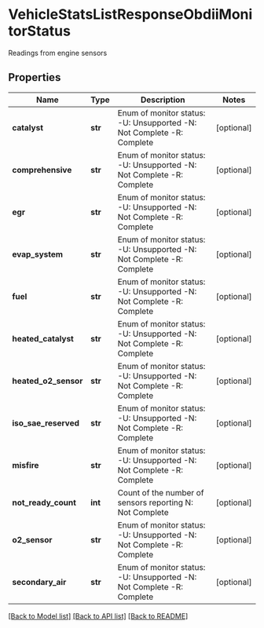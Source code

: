 # VehicleStatsListResponseObdiiMonitorStatus

Readings from engine sensors
## Properties
Name | Type | Description | Notes
------------ | ------------- | ------------- | -------------
**catalyst** | **str** | Enum of monitor status: -U: Unsupported -N: Not Complete -R: Complete  | [optional] 
**comprehensive** | **str** | Enum of monitor status: -U: Unsupported -N: Not Complete -R: Complete  | [optional] 
**egr** | **str** | Enum of monitor status: -U: Unsupported -N: Not Complete -R: Complete  | [optional] 
**evap_system** | **str** | Enum of monitor status: -U: Unsupported -N: Not Complete -R: Complete  | [optional] 
**fuel** | **str** | Enum of monitor status: -U: Unsupported -N: Not Complete -R: Complete  | [optional] 
**heated_catalyst** | **str** | Enum of monitor status: -U: Unsupported -N: Not Complete -R: Complete  | [optional] 
**heated_o2_sensor** | **str** | Enum of monitor status: -U: Unsupported -N: Not Complete -R: Complete  | [optional] 
**iso_sae_reserved** | **str** | Enum of monitor status: -U: Unsupported -N: Not Complete -R: Complete  | [optional] 
**misfire** | **str** | Enum of monitor status: -U: Unsupported -N: Not Complete -R: Complete  | [optional] 
**not_ready_count** | **int** | Count of the number of sensors reporting N: Not Complete | [optional] 
**o2_sensor** | **str** | Enum of monitor status: -U: Unsupported -N: Not Complete -R: Complete  | [optional] 
**secondary_air** | **str** | Enum of monitor status: -U: Unsupported -N: Not Complete -R: Complete  | [optional] 

[[Back to Model list]](../README.md#documentation-for-models) [[Back to API list]](../README.md#documentation-for-api-endpoints) [[Back to README]](../README.md)


